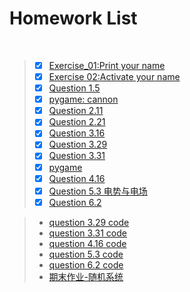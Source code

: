 # Homework List
 
>- [x] [Exercise_01:Print your name](https://github.com/tzwhu/computational_physics_N2015301020096/blob/master/print%20your%20name.md)<br>
>- [x] [Exercise 02:Activate your name](https://github.com/tzwhu/computational_physics_N2015301020096/blob/master/Activate%20your%20name.md)<br>
>- [x] [Question 1.5](https://github.com/tzwhu/computational_physics_N2015301020096/blob/master/Question%201.5.md)
>- [x] [pygame:  cannon](https://github.com/tzwhu/computational_physics_N2015301020096/blob/master/pygame.md)
>- [x] [Question 2.11](https://github.com/tzwhu/computational_physics_N2015301020096/blob/master/question2.11.md)
>- [x] [Question 2.21](https://github.com/tzwhu/computational_physics_N2015301020096/blob/master/Question%202.21.md)
>- [x] [Question 3.16](https://github.com/tzwhu/computational_physics_N2015301020096/blob/master/3.16.md)
>- [x] [Question 3.29](https://www.zybuluo.com/13277058917/note/939320)
>- [x] [Question 3.31](https://www.zybuluo.com/13277058917/note/946142)
>- [x] [pygame](https://www.zybuluo.com/13277058917/note/947293)
>- [x] [Question 4.16](https://www.zybuluo.com/13277058917/note/971551)
>- [x] [Question 5.3  电势与电场](https://www.zybuluo.com/13277058917/note/979780)
>- [x] [Question 6.2](https://www.zybuluo.com/13277058917/note/986813)

>- [question 3.29 code](https://github.com/tzwhu/computational_physics_N2015301020096/blob/master/3.29code.txt)
>- [question 3.31 code](https://github.com/tzwhu/computational_physics_N2015301020096/blob/master/3.31code.txt)
>- [question 4.16 code](https://github.com/tzwhu/computational_physics_N2015301020096/blob/master/4.16.txt)
>- [question 5.3 code](https://github.com/tzwhu/computational_physics_N2015301020096/blob/master/5.3code.txt)
>- [question 6.2 code](https://github.com/tzwhu/computational_physics_N2015301020096/blob/master/6.2code.txt)
>- [期末作业-随机系统](https://github.com/tzwhu/computational_physics_N2015301020096/blob/master/%E8%AE%A1%E7%AE%97%E7%89%A9%E7%90%86%E6%9C%9F%E6%9C%AB-%E9%9A%8F%E6%9C%BA%E7%B3%BB%E7%BB%9F-15%E7%BA%A7%E5%94%90%E5%93%B2.pdf)
